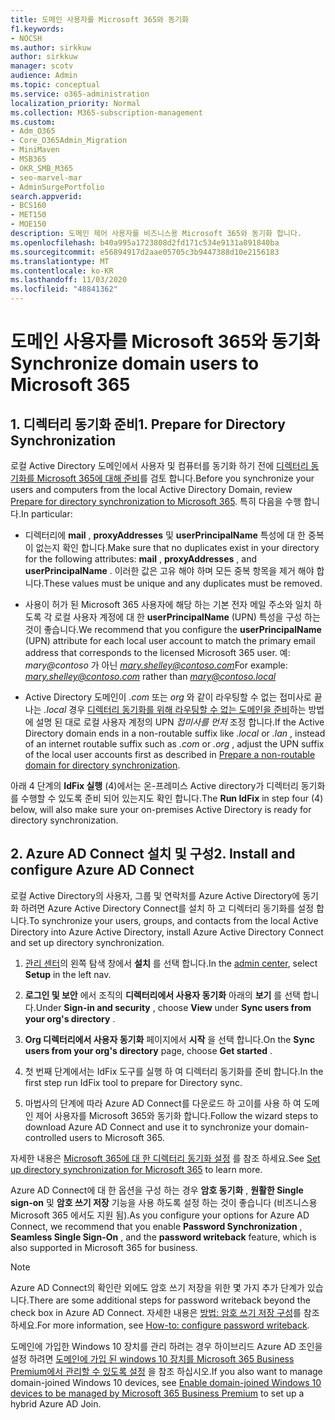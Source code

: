 ```yaml
---
title: 도메인 사용자를 Microsoft 365와 동기화
f1.keywords:
- NOCSH
ms.author: sirkkuw
author: sirkkuw
manager: scotv
audience: Admin
ms.topic: conceptual
ms.service: o365-administration
localization_priority: Normal
ms.collection: M365-subscription-management
ms.custom:
- Adm_O365
- Core_O365Admin_Migration
- MiniMaven
- MSB365
- OKR_SMB_M365
- seo-marvel-mar
- AdminSurgePortfolio
search.appverid:
- BCS160
- MET150
- MOE150
description: 도메인 제어 사용자를 비즈니스용 Microsoft 365와 동기화 합니다.
ms.openlocfilehash: b40a995a1723808d2fd171c534e9131a891840ba
ms.sourcegitcommit: e56894917d2aae05705c3b9447388d10e2156183
ms.translationtype: MT
ms.contentlocale: ko-KR
ms.lasthandoff: 11/03/2020
ms.locfileid: "48841362"
---
```

# <a name="synchronize-domain-users-to-microsoft-365"></a><span data-ttu-id="28075-103">도메인 사용자를 Microsoft 365와 동기화</span><span class="sxs-lookup"><span data-stu-id="28075-103">Synchronize domain users to Microsoft 365</span></span>

## <a name="1-prepare-for-directory-synchronization"></a><span data-ttu-id="28075-104">1. 디렉터리 동기화 준비</span><span class="sxs-lookup"><span data-stu-id="28075-104">1. Prepare for Directory Synchronization</span></span> 

<span data-ttu-id="28075-105">로컬 Active Directory 도메인에서 사용자 및 컴퓨터를 동기화 하기 전에 [디렉터리 동기화를 Microsoft 365에 대해 준비](https://docs.microsoft.com/microsoft-365/enterprise/prepare-for-directory-synchronization)를 검토 합니다.</span><span class="sxs-lookup"><span data-stu-id="28075-105">Before you synchronize your users and computers from the local Active Directory Domain, review [Prepare for directory synchronization to Microsoft 365](https://docs.microsoft.com/microsoft-365/enterprise/prepare-for-directory-synchronization).</span></span> <span data-ttu-id="28075-106">특히 다음을 수행 합니다.</span><span class="sxs-lookup"><span data-stu-id="28075-106">In particular:</span></span>

   - <span data-ttu-id="28075-107">디렉터리에 **mail** , **proxyAddresses** 및 **userPrincipalName** 특성에 대 한 중복이 없는지 확인 합니다.</span><span class="sxs-lookup"><span data-stu-id="28075-107">Make sure that no duplicates exist in your directory for the following attributes: **mail** , **proxyAddresses** , and **userPrincipalName** .</span></span> <span data-ttu-id="28075-108">이러한 값은 고유 해야 하며 모든 중복 항목을 제거 해야 합니다.</span><span class="sxs-lookup"><span data-stu-id="28075-108">These values must be unique and any duplicates must be removed.</span></span>
   
   - <span data-ttu-id="28075-109">사용이 허가 된 Microsoft 365 사용자에 해당 하는 기본 전자 메일 주소와 일치 하도록 각 로컬 사용자 계정에 대 한 **userPrincipalName** (UPN) 특성을 구성 하는 것이 좋습니다.</span><span class="sxs-lookup"><span data-stu-id="28075-109">We recommend that you configure the **userPrincipalName** (UPN) attribute for each local user account to match the primary email address that corresponds to the licensed Microsoft 365 user.</span></span> <span data-ttu-id="28075-110">예: *mary@contoso* 가 아닌 *mary.shelley@contoso.com*</span><span class="sxs-lookup"><span data-stu-id="28075-110">For example: *mary.shelley@contoso.com* rather than *mary@contoso.local*</span></span>
   
   - <span data-ttu-id="28075-111">Active Directory 도메인이 *.com* 또는 *org* 와 같이 라우팅할 수 없는 접미사로 끝나는 *.local* 경우 [디렉터리 동기화를 위해 라우팅할 수 없는 도메인을 준비](https://docs.microsoft.com/microsoft-365/enterprise/prepare-a-non-routable-domain-for-directory-synchronization)하는 방법에 설명 된 대로 로컬 사용자 계정의 UPN *접미사를 먼저* 조정 합니다.</span><span class="sxs-lookup"><span data-stu-id="28075-111">If the Active Directory domain ends in a non-routable suffix like *.local* or *.lan* , instead of an internet routable suffix such as *.com* or *.org* , adjust the UPN suffix of the local user accounts first as described in [Prepare a non-routable domain for directory synchronization](https://docs.microsoft.com/microsoft-365/enterprise/prepare-a-non-routable-domain-for-directory-synchronization).</span></span> 

<span data-ttu-id="28075-112">아래 4 단계의 **IdFix 실행** (4)에서는 온-프레미스 Active directory가 디렉터리 동기화를 수행할 수 있도록 준비 되어 있는지도 확인 합니다.</span><span class="sxs-lookup"><span data-stu-id="28075-112">The **Run IdFix** in step four (4) below, will also make sure your on-premises Active Directory is ready for directory synchronization.</span></span>

## <a name="2-install-and-configure-azure-ad-connect"></a><span data-ttu-id="28075-113">2. Azure AD Connect 설치 및 구성</span><span class="sxs-lookup"><span data-stu-id="28075-113">2. Install and configure Azure AD Connect</span></span>

<span data-ttu-id="28075-114">로컬 Active Directory의 사용자, 그룹 및 연락처를 Azure Active Directory에 동기화 하려면 Azure Active Directory Connect를 설치 하 고 디렉터리 동기화를 설정 합니다.</span><span class="sxs-lookup"><span data-stu-id="28075-114">To synchronize your users, groups, and contacts from the local Active Directory into Azure Active Directory, install Azure Active Directory Connect and set up directory synchronization.</span></span> 

 1. <span data-ttu-id="28075-115">[관리 센터](https://go.microsoft.com/fwlink/p/?linkid=2024339)의 왼쪽 탐색 창에서 **설치** 를 선택 합니다.</span><span class="sxs-lookup"><span data-stu-id="28075-115">In the [admin center](https://go.microsoft.com/fwlink/p/?linkid=2024339), select **Setup** in the left nav.</span></span>

 2. <span data-ttu-id="28075-116">**로그인 및 보안** 에서 조직의 **디렉터리에서 사용자 동기화** 아래의 **보기** 를 선택 합니다.</span><span class="sxs-lookup"><span data-stu-id="28075-116">Under **Sign-in and security** , choose **View**  under **Sync users from your org's directory** .</span></span>

 3. <span data-ttu-id="28075-117">**Org 디렉터리에서 사용자 동기화** 페이지에서 **시작** 을 선택 합니다.</span><span class="sxs-lookup"><span data-stu-id="28075-117">On the **Sync users from your org's directory** page, choose **Get started** .</span></span>

 4. <span data-ttu-id="28075-118">첫 번째 단계에서는 IdFix 도구를 실행 하 여 디렉터리 동기화를 준비 합니다.</span><span class="sxs-lookup"><span data-stu-id="28075-118">In the first step  run IdFix tool to prepare for Directory sync.</span></span>

 5. <span data-ttu-id="28075-119">마법사의 단계에 따라 Azure AD Connect를 다운로드 하 고이를 사용 하 여 도메인 제어 사용자를 Microsoft 365와 동기화 합니다.</span><span class="sxs-lookup"><span data-stu-id="28075-119">Follow the wizard steps to download Azure AD Connect and use it to synchronize your domain-controlled users to Microsoft 365.</span></span>


<span data-ttu-id="28075-120">자세한 내용은 [Microsoft 365에 대 한 디렉터리 동기화 설정](https://docs.microsoft.com/microsoft-365/enterprise/set-up-directory-synchronization) 를 참조 하세요.</span><span class="sxs-lookup"><span data-stu-id="28075-120">See [Set up directory synchronization for Microsoft 365](https://docs.microsoft.com/microsoft-365/enterprise/set-up-directory-synchronization) to learn more.</span></span>

<span data-ttu-id="28075-121">Azure AD Connect에 대 한 옵션을 구성 하는 경우 **암호 동기화** , **원활한 Single sign-on** 및 **암호 쓰기 저장** 기능을 사용 하도록 설정 하는 것이 좋습니다 (비즈니스용 Microsoft 365 에서도 지원 됨).</span><span class="sxs-lookup"><span data-stu-id="28075-121">As you configure your options for Azure AD Connect, we recommend that you enable **Password Synchronization** , **Seamless Single Sign-On** , and the **password writeback** feature, which is also supported in Microsoft 365 for business.</span></span>

> [!NOTE]
> <span data-ttu-id="28075-122">Azure AD Connect의 확인란 외에도 암호 쓰기 저장을 위한 몇 가지 추가 단계가 있습니다.</span><span class="sxs-lookup"><span data-stu-id="28075-122">There are some additional steps for password writeback beyond the check box in Azure AD Connect.</span></span> <span data-ttu-id="28075-123">자세한 내용은 [방법: 암호 쓰기 저장 구성](https://docs.microsoft.com/azure/active-directory/authentication/howto-sspr-writeback)를 참조 하세요.</span><span class="sxs-lookup"><span data-stu-id="28075-123">For more information, see [How-to: configure password writeback](https://docs.microsoft.com/azure/active-directory/authentication/howto-sspr-writeback).</span></span> 

<span data-ttu-id="28075-124">도메인에 가입한 Windows 10 장치를 관리 하려는 경우 하이브리드 Azure AD 조인을 설정 하려면 [도메인에 가입 된 windows 10 장치를 Microsoft 365 Business Premium에서 관리할 수 있도록 설정](manage-windows-devices.md) 을 참조 하십시오.</span><span class="sxs-lookup"><span data-stu-id="28075-124">If you also want to manage domain-joined Windows 10 devices, see [Enable domain-joined Windows 10 devices to be managed by Microsoft 365 Business Premium](manage-windows-devices.md) to set up a hybrid Azure AD Join.</span></span> 